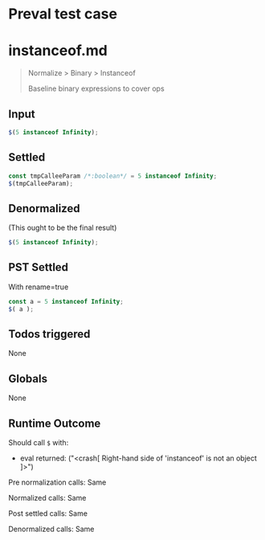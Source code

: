 # Preval test case

# instanceof.md

> Normalize > Binary > Instanceof
>
> Baseline binary expressions to cover ops

## Input

`````js filename=intro
$(5 instanceof Infinity);
`````


## Settled


`````js filename=intro
const tmpCalleeParam /*:boolean*/ = 5 instanceof Infinity;
$(tmpCalleeParam);
`````


## Denormalized
(This ought to be the final result)

`````js filename=intro
$(5 instanceof Infinity);
`````


## PST Settled
With rename=true

`````js filename=intro
const a = 5 instanceof Infinity;
$( a );
`````


## Todos triggered


None


## Globals


None


## Runtime Outcome


Should call `$` with:
 - eval returned: ("<crash[ Right-hand side of 'instanceof' is not an object ]>")

Pre normalization calls: Same

Normalized calls: Same

Post settled calls: Same

Denormalized calls: Same
